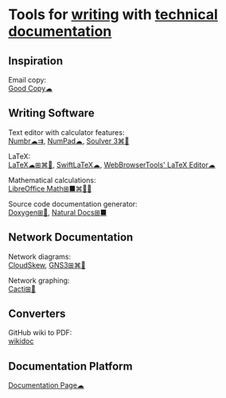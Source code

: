 
# Tools for [writing](https://adequate.life/writing/) with [technical documentation](https://trendless.tech/documentation/)

## Inspiration

Email copy:  
[Good Copy☁](https://www.goodemailcopy.com/)

## Writing Software

Text editor with calculator features:  
[Numbr☁⇉](https://numbr.dev/),
[NumPad☁](https://numpad.io/),
[Soulver 3⌘🍎](https://soulver.app/)

LaTeX:  
[LaTeX☁⊞⌘🐧](https://www.latex-project.org/),
[SwiftLaTeX☁](https://www.swiftlatex.com),
[WebBrowserTools' LaTeX Editor☁](https://webbrowsertools.com/latex-editor/)

Mathematical calculations:  
[LibreOffice Math⊞■⌘🐧🆓](https://www.libreoffice.org/discover/math/)

Source code documentation generator:  
[Doxygen⊞🐧](https://www.doxygen.nl/index.html),
[Natural Docs⊞■](https://www.naturaldocs.org/)

## Network Documentation

Network diagrams:  
[CloudSkew](https://www.cloudskew.com/),
[GNS3⊞⌘🐧](https://gns3.com/)

Network graphing:  
[Cacti⊞🐧](https://www.cacti.net/)

## Converters

GitHub wiki to PDF:  
[wikidoc](https://github.com/jobisoft/wikidoc)

## Documentation Platform

[Documentation Page☁](https://documentation.page/)

